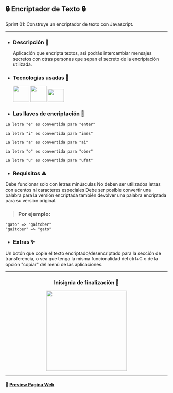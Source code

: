 ## :lock: Encriptador de Texto :lock:
 
Sprint 01: Construye un encriptador de texto con Javascript.
_______________________________________________________________________________________________________________________________________________

- ###  Descripción :rocket:
  Aplicación que encripta textos, así podrás intercambiar mensajes secretos con otras personas que sepan el secreto de la encriptación utilizada.
  
- ### Tecnologias usadas :hammer:

 
  <img src="https://camo.githubusercontent.com/bfa71fe5e1eb3ca57a7e4ef9c6b2ca21414c4fdab27ac6861e211e7cfe8f7d9f/68747470733a2f2f70726f66696c696e61746f722e7269736861762e6465762f736b696c6c732d6173736574732f68746d6c352d6f726967696e616c2d776f72646d61726b2e737667" width = 50 height =50 >  <img src="https://camo.githubusercontent.com/1f14c9c472b21cf8790a4fb6914be3a3181e957ecc2b397775f06a989d20cb37/68747470733a2f2f70726f66696c696e61746f722e7269736861762e6465762f736b696c6c732d6173736574732f637373332d6f726967696e616c2d776f72646d61726b2e737667" width = 50 height = 50> <img src="https://camo.githubusercontent.com/7a2b6137fa6818b1c85f86347a6b4a75ee52681d4a190c506df972e3c5459980/68747470733a2f2f70726f66696c696e61746f722e7269736861762e6465762f736b696c6c732d6173736574732f6a6176617363726970742d6f726967696e616c2e737667" width = 50 height = 40 >


- ### Las llaves de encriptación  :key:
>
	La letra "e" es convertida para "enter"
	
	La letra "i" es convertida para "imes"
	
	La letra "a" es convertida para "ai"
	
	La letra "o" es convertida para "ober"
	
	La letra "u" es convertida para "ufat"

- ### Requisitos :warning:
 Debe funcionar solo con letras minúsculas
 No deben ser utilizados letras con acentos ni caracteres especiales
 Debe ser posible convertir una palabra para la versión encriptada también devolver una palabra encriptada para su versión original.

> ### Por ejemplo:
	"gato" => "gaitober"
	"gaitober" => "gato"


- ### Extras :sparkles:
 Un botón que copie el texto encriptado/desencriptado para la sección de transferencia, o sea que tenga la misma funcionalidad del ctrl+C o de la opción "copiar" del menú de las aplicaciones.
 
 ----------
 
  ### <p align="center">Inisignia de finalización :tada:</p>
 
 <p align="center">
  <img src="https://camo.githubusercontent.com/fe90aaf407b71c6dcbc749c24b8e88c4ef2d4b923211d6b7ad56cf72a0c002ab/68747470733a2f2f63646e2e646973636f72646170702e636f6d2f6174746163686d656e74732f3936333133373630313135323336343535342f313030353536313032353330383933303138382f636d735f66696c65735f31303232345f3136353934363237343642616467655f5368617265725f416c7572615f4368616c6c656e67654f7261636c654f4e455f3230303078323030305f56332e706e67" width = 250 height = 250 />
</p>
 
-----------
#### :page_facing_up: [ Preview Pagina Web](https://matiasc33.github.io/Encriptador-Texto/) 


